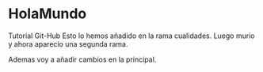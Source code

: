 # HolaMundo
Tutorial Git-Hub
Esto lo hemos añadido en la rama cualidades.
Luego murio y ahora aparecio una segunda rama.

Ademas voy a añadir cambios en la principal.
